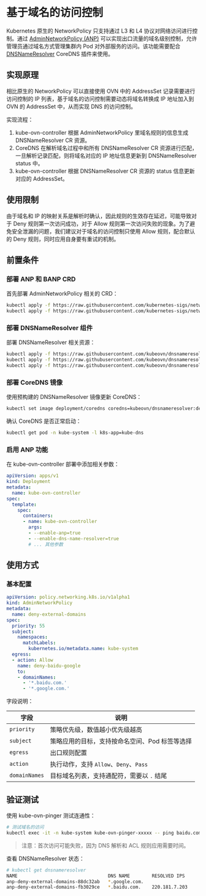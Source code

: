 # 基于域名的访问控制

Kubernetes 原生的 NetworkPolicy 只支持通过 L3 和 L4 协议对网络访问进行控制。通过 [AdminNetworkPolicy (ANP)](https://network-policy-api.sigs.k8s.io/api-overview/) 可以实现出口流量的域名级别控制，允许管理员通过域名方式管理集群内 Pod 对外部服务的访问。该功能需要配合 [DNSNameResolver](https://github.com/kubeovn/dnsnameresolver) CoreDNS 插件来使用。

## 实现原理

相比原生的 NetworkPolicy 可以直接使用 OVN 中的 AddressSet 记录需要进行访问控制的 IP 列表，基于域名的访问控制需要动态将域名转换成 IP 地址加入到 OVN 的 AddressSet 中，从而实现 DNS 的访问控制。

实现流程：

1. kube-ovn-controller 根据 AdminNetworkPolicy 里域名规则的信息生成 DNSNameResolver CR 资源。
2. CoreDNS 在解析域名过程中和所有 DNSNameResolver CR 资源进行匹配，一旦解析记录匹配，则将域名对应的 IP 地址信息更新到 DNSNameResolver status 中。
3. kube-ovn-controller 根据 DNSNameResolver CR 资源的 status 信息更新对应的 AddressSet。

## 使用限制

由于域名和 IP 的映射关系是解析时确认，因此规则的生效存在延迟，可能导致对于 Deny 规则第一次访问成功，对于 Allow 规则第一次访问失败的现象。为了避免安全泄漏的问题，我们建议对于域名的访问控制只使用 Allow 规则，配合默认的 Deny 规则，同时应用自身要有重试的机制。

## 前置条件

### 部署 ANP 和 BANP CRD

首先部署 AdminNetworkPolicy 相关的 CRD：

```bash
kubectl apply -f https://raw.githubusercontent.com/kubernetes-sigs/network-policy-api/refs/heads/main/config/crd/experimental/policy.networking.k8s.io_adminnetworkpolicies.yaml
kubectl apply -f https://raw.githubusercontent.com/kubernetes-sigs/network-policy-api/refs/heads/main/config/crd/experimental/policy.networking.k8s.io_baselineadminnetworkpolicies.yaml
```

### 部署 DNSNameResolver 组件

部署 DNSNameResolver 相关资源：

```bash
kubectl apply -f https://raw.githubusercontent.com/kubeovn/dnsnameresolver/refs/heads/main/manifest/crd.yaml
kubectl apply -f https://raw.githubusercontent.com/kubeovn/dnsnameresolver/refs/heads/main/manifest/rbac.yaml
kubectl apply -f https://raw.githubusercontent.com/kubeovn/dnsnameresolver/refs/heads/main/manifest/cm.yaml
```

### 部署 CoreDNS 镜像

使用预构建的 DNSNameResolver 镜像更新 CoreDNS：

```bash
kubectl set image deployment/coredns coredns=kubeovn/dnsnameresolver:dev -n kube-system
```

确认 CoreDNS 是否正常启动：

```bash
kubectl get pod -n kube-system -l k8s-app=kube-dns
```

### 启用 ANP 功能

在 kube-ovn-controller 部署中添加相关参数：

```yaml
apiVersion: apps/v1
kind: Deployment
metadata:
  name: kube-ovn-controller
spec:
  template:
    spec:
      containers:
      - name: kube-ovn-controller
        args:
        - --enable-anp=true
        - --enable-dns-name-resolver=true
        # ... 其他参数
```

## 使用方式

### 基本配置

```yaml
apiVersion: policy.networking.k8s.io/v1alpha1
kind: AdminNetworkPolicy
metadata:
  name: deny-external-domains
spec:
  priority: 55
  subject:
    namespaces:
      matchLabels:
        kubernetes.io/metadata.name: kube-system
  egress:
  - action: Allow
    name: deny-baidu-google
    to:
    - domainNames:
      - '*.baidu.com.'
      - '*.google.com.'
```

字段说明：

| 字段 | 说明 |
|------|------|
| `priority` | 策略优先级，数值越小优先级越高 |
| `subject` | 策略应用的目标，支持按命名空间、Pod 标签等选择 |
| `egress` | 出口规则配置 |
| `action` | 执行动作，支持 `Allow`、`Deny`、`Pass` |
| `domainNames` | 目标域名列表，支持通配符，需要以 `.` 结尾 |

## 验证测试

使用 kube-ovn-pinger 测试连通性：

```bash
# 测试域名的访问
kubectl exec -it -n kube-system kube-ovn-pinger-xxxxx -- ping baidu.com
```

> 注意：首次访问可能失败，因为 DNS 解析和 ACL 规则应用需要时间。

查看 DNSNameResolver 状态：

```bash
# kubectl get dnsnameresolver
NAME                                 DNS NAME        RESOLVED IPS
anp-deny-external-domains-88dc32ab   *.google.com.
anp-deny-external-domains-fb3029ce   *.baidu.com.    220.181.7.203
```
